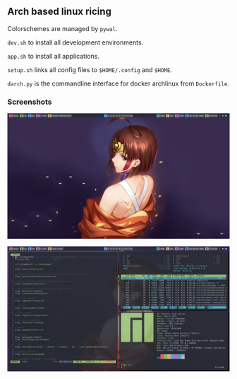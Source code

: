 ## Arch based linux ricing

Colorschemes are managed by `pywal`.

`dev.sh` to install all development environments.

`app.sh` to install all applications.

`setup.sh` links all config files to `$HOME/.config` and `$HOME`.

`darch.py` is the commandline interface for docker archlinux from `Dockerfile`.

### Screenshots

![Screenshot](./images/scrot.png)

![Screenshot Fake Busy](./images/scrot-busy.png)
